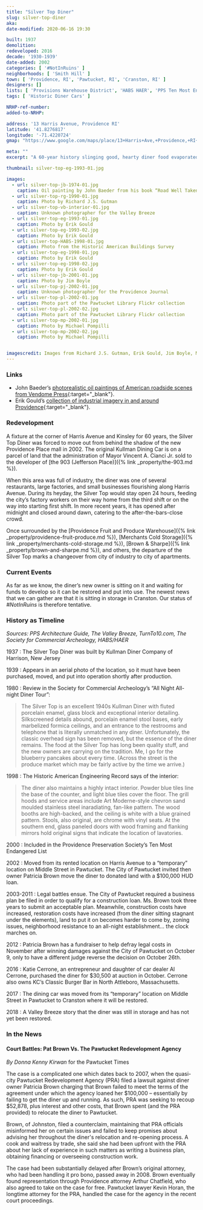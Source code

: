 ```yaml
---
title: "Silver Top Diner"
slug: silver-top-diner
aka: 
date-modified: 2020-06-16 19:30

built: 1937
demolition: 
redeveloped: 2016
decade: '1930-1939'
date-added: 2002
categories: [ '#NotInRuins' ]
neighborhoods: [ 'Smith Hill' ]
town: [ 'Providence, RI', 'Pawtucket, RI', 'Cranston, RI' ]
designers: []
lists: [ 'Provisions Warehouse District', 'HABS HAER', 'PPS Ten Most Endangered' ]
tags: [ 'Historic Diner Cars' ]

NRHP-ref-number:
added-to-NRHP:

address: '13 Harris Avenue, Providence RI'
latitude: '41.8276817'
longitude: '-71.4220724'
gmap: "https://www.google.com/maps/place/13+Harris+Ave,+Providence,+RI+02903/@41.8276817,-71.4220724,17z/data=!3m1!4b1!4m5!3m4!1s0x89e4450e507db709:0xc431b2464dfc4172!8m2!3d41.8276817!4d-71.4198837"

meta: ""
excerpt: "A 60-year history slinging good, hearty diner food evaporated into a cyclone of legal battles. The diner itself is still unrestored."

thumbnail: silver-top-eg-1993-01.jpg

images:
  - url: silver-top-jb-1974-01.jpg
    caption: Oil painting by John Baeder from his book “Road Well Taken”
  - url: silver-top-rg-1990-01.jpg
    caption: Photo by Richard J.S. Gutman
  - url: silver-top-vb-interior-01.jpg
    caption: Unknown photographer for the Valley Breeze
  - url: silver-top-eg-1993-01.jpg
    caption: Photo by Erik Gould
  - url: silver-top-eg-1993-02.jpg
    caption: Photo by Erik Gould
  - url: silver-top-HABS-1998-01.jpg
    caption: Photo from the Historic American Buildings Survey
  - url: silver-top-eg-1998-01.jpg
    caption: Photo by Erik Gould
  - url: silver-top-eg-1998-02.jpg
    caption: Photo by Erik Gould
  - url: silver-top-jb-2001-01.jpg
    caption: Photo by Jim Boyle
  - url: silver-top-pj-2002-01.jpg
    caption: Unknown photographer for the Providence Journal
  - url: silver-top-pl-2002-01.jpg
    caption: Photo part of the Pawtucket Library Flickr collection
  - url: silver-top-pl-2002-02.jpg
    caption: Photo part of the Pawtucket Library Flickr collection
  - url: silver-top-mp-2002-01.jpg
    caption: Photo by Michael Pompilli
  - url: silver-top-mp-2002-02.jpg
    caption: Photo by Michael Pompilli


imagescredit: Images from Richard J.S. Gutman, Erik Gould, Jim Boyle, Michael Pompilli, and the Pawtucket Library.
---
```


### Links

+ John Baeder’s [photorealistic oil paintings of American roadside scenes from Vendome Press](//www.vendomepress.com/book/john-baeders-road-well-taken/){:target="_blank"}.
+ Erik Gould’s [collection of industrial imagery in and around Providence](//www.erikgouldprojects.com/cold-coffee){:target="_blank"}.


### Redevelopment

A fixture at the corner of Harris Avenue and Kinsley for 60 years, the Silver Top Diner was forced to move out from behind the shadow of the new Providence Place mall in 2002. The original Kullman Dining Car is on a parcel of land that the administration of Mayor Vincent A. Cianci Jr. sold to the developer of [the 903 (Jefferson Place)]({% link _property/the-903.md %}).

When this area was full of industry, the diner was one of several restaurants, large factories, and small businesses flourishing along Harris Avenue. During its heyday, the Silver Top would stay open 24 hours, feeding the city’s factory workers on their way home from the third shift or on the way into starting first shift. In more recent years, it has opened after midnight and closed around dawn, catering to the after-the-bars-close crowd. 

Once surrounded by the [Providence Fruit and Produce Warehouse]({% link _property/providence-fruit-produce.md %}), [Merchants Cold Storage]({% link _property/merchants-cold-storage.md %}), [Brown &amp; Sharpe]({% link _property/brown-and-sharpe.md %}), and others, the departure of the Silver Top marks a changeover from city of industry to city of apartments. 


### Current Events

As far as we know, the diner’s new owner is sitting on it and waiting for funds to develop so it can be restored and put into use. The newest news that we can gather are that it is sitting in storage in Cranston. Our status of *#NotInRuins* is therefore tentative. 


### History as Timeline

_Sources: PPS Architecture Guide, The Valley Breeze, TurnTo10.com, The Society for Commercial Archeology, HABS/HAER_

1937
: The Silver Top Diner was built by Kullman Diner Company of Harrison, New Jersey

1939
: Appears in an aerial photo of the location, so it must have been purchased, moved, and put into operation shortly after production. 

1980
: Review in the Society for Commercial Archeology’s “All Night All-night Diner Tour”: 
> The Silver Top is an excellent 1940s Kullman Diner with fluted porcelain enamel, glass block and exceptional interior detailing. Silkscreened details abound, porcelain enamel stool bases, early marbelized formica ceilings, and an entrance to the restrooms and telephone that is literally unmatched in any diner. Unfortunately, the classic overhead sign has been removed, but the essence of the diner remains. 
> The food at the Silver Top has long been quality stuff, and the new owners are carrying on the tradition. Me, I go for the blueberry pancakes about every time. (Across the street is the produce market which may be fairly active by the time we arrive.)

1998
: The Historic American Engineering Record says of the interior:
> The diner also maintains a highly intact interior. Powder blue tiles line the base of the counter, and light blue tiles cover the floor. The grill hoods and service areas include Art Moderne-style chevron sand moulded stainless steel inaradiating, fan-like pattern. The wood booths are high-backed, and the ceiling is white with a blue grained pattern. Stools, also original, are chrome with vinyl seats. At the southern end, glass paneled doors with wood framing and flanking mirrors hold original signs that indicate the location of lavatories.

2000
: Included in the Providence Preservation Society’s Ten Most Endangered List

2002
: Moved from its rented location on Harris Avenue to a “temporary” location on Middle Street in Pawtucket. The City of Pawtucket invited then owner Patricia Brown move the diner to donated land with a $100,000 HUD loan. 

2003-2011
: Legal battles ensue. The City of Pawtucket required a business plan be filed in order to qualify for a construction loan. Ms. Brown took three years to submit an acceptable plan. Meanwhile, construction costs have increased, restoration costs have increased (from the diner sitting stagnant under the elements), land to put it on becomes harder to come by, zoning issues, neighborhood resistance to an all-night establishment… the clock marches on.

2012
: Patricia Brown has a fundraiser to help defray legal costs in November after winning damages against the City of Pawtucket on October 9, only to have a different judge reverse the decision on October 26th. 

2016
: Katie Cerrone, an entrepreneur and daughter of car dealer Al Cerrone, purchased the diner for $30,500 at auction in October. Cerrone also owns KC’s Classic Burger Bar in North Attleboro, Massachusetts. 

2017
: The dining car was moved from its “temporary” location on Middle Street in Pawtucket to Cranston where it will be restored. 

2018
: A Valley Breeze story that the diner was still in storage and has not yet been restored. 


### In the News

#### Court Battles: Pat Brown Vs. The Pawtucket Redevelopment Agency

_By Donna Kenny Kirwan_  for the Pawtucket Times

The case is a complicated one which dates back to 2007, when the quasi-city Pawtucket Redevelopment Agency (PRA) filed a lawsuit against diner owner Patricia Brown charging that Brown failed to meet the terms of the agreement under which the agency loaned her $100,000 – essentially by failing to get the diner up and running. As such, PRA was seeking to recoup $52,878, plus interest and other costs, that Brown spent (and the PRA provided) to relocate the diner to Pawtucket.

Brown, of Johnston, filed a counterclaim, maintaining that PRA officials misinformed her on certain issues and failed to keep promises about advising her throughout the diner's relocation and re-opening process. A cook and waitress by trade, she said she had been upfront with the PRA about her lack of experience in such matters as writing a business plan, obtaining financing or overseeing construction work.

The case had been substantially delayed after Brown’s original attorney, who had been handling it pro bono, passed away in 2008. Brown eventually found representation through Providence attorney Arthur Chatfield, who also agreed to take on the case for free. Pawtucket lawyer Kevin Horan, the longtime attorney for the PRA, handled the case for the agency in the recent court proceedings.
